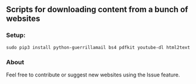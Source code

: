 ## Scripts for downloading content from a bunch of websites

### Setup:

```sudo pip3 install python-guerrillamail bs4 pdfkit youtube-dl html2text```

### About

Feel free to contribute or suggest new websites using the Issue feature.
